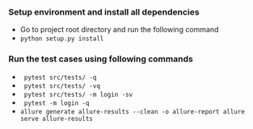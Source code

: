 ### Setup environment and install all dependencies

- Go to project root directory and run the following command
- `python setup.py install`

### Run the test cases using following commands

- ` pytest src/tests/ -q`
- ` pytest src/tests/ -vq`
- ` pytest src/tests/ -m login -sv`
- ` pytest -m login -q`
- `allure generate allure-results --clean -o allure-report allure serve allure-results`